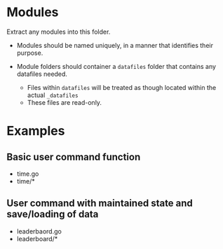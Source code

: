 # Modules

Extract any modules into this folder.

* Modules should be named uniquely, in a manner that identifies their purpose.

* Module folders should container a `datafiles` folder that contains any datafiles needed.
  * Files within `datafiles` will be treated as though located within the actual `_datafiles`
  * These files are read-only.

# Examples

## Basic user command function

* time.go
* time/*

## User command with maintained state and save/loading of data

* leaderbaord.go
* leaderboard/*
